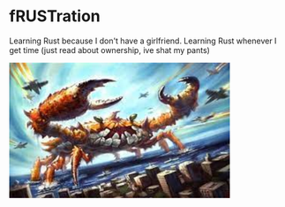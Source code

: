 # fRUSTration

Learning Rust because I don't have a girlfriend.
Learning Rust whenever I get time (just read about ownership, ive shat my pants)

<img src="crab.jpeg" width="400">



